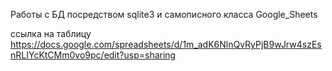 Работы с БД посредством sqlite3 и самописного класса Google_Sheets

ссылка на таблицу 
https://docs.google.com/spreadsheets/d/1m_adK6NlnQvRyPjB9wJrw4szEsnRLIYcKtCMm0vo9pc/edit?usp=sharing
